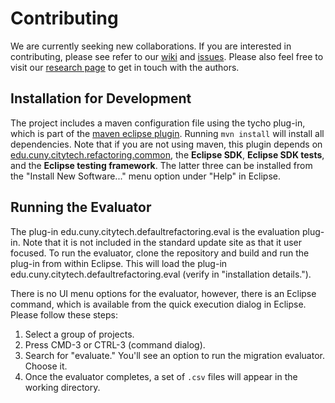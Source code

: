 # Contributing

We are currently seeking new collaborations. If you are interested in contributing, please see refer to our [wiki](https://github.com/ponder-lab/Migrate-Skeletal-Implementation-to-Interface-Refactoring/wiki) and [issues](https://github.com/ponder-lab/Migrate-Skeletal-Implementation-to-Interface-Refactoring/issues). Please also feel free to visit our [research page](https://openlab.citytech.cuny.edu/interfacerefactoring) to get in touch with the authors.

## Installation for Development

The project includes a maven configuration file using the tycho plug-in, which is part of the [maven eclipse plugin](http://www.eclipse.org/m2e/). Running `mvn install` will install all dependencies. Note that if you are not using maven, this plugin depends on [edu.cuny.citytech.refactoring.common](/ponder-lab/edu.cuny.citytech.refactoring.common), the **Eclipse SDK**, **Eclipse SDK tests**, and the **Eclipse testing framework**. The latter three can be installed from the "Install New Software..." menu option under "Help" in Eclipse.

## Running the Evaluator

The plug-in edu.cuny.citytech.defaultrefactoring.eval is the evaluation plug-in. Note that it is not included in the standard update site as that it user focused. To run the evaluator, clone the repository and build and run the plug-in from within Eclipse. This will load the plug-in edu.cuny.citytech.defaultrefactoring.eval (verify in "installation details.").

There is no UI menu options for the evaluator, however, there is an Eclipse command, which is available from the quick execution dialog in Eclipse. Please follow these steps:

1. Select a group of projects.
2. Press CMD-3 or CTRL-3 (command dialog).
3. Search for "evaluate." You'll see an option to run the migration evaluator. Choose it.
4. Once the evaluator completes, a set of `.csv` files will appear in the working directory.
